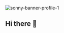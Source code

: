 ![sonny-banner-profile-1](https://github.com/user-attachments/assets/a25248c8-5a4f-4abb-8528-5274b389090b)



## Hi there 👋

